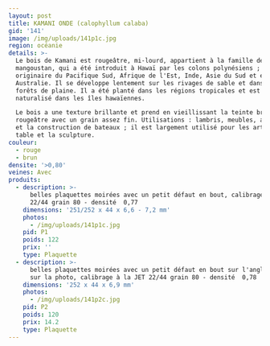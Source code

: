 ```yaml
---
layout: post
title: KAMANI ONDE (calophyllum calaba)
gid: '141'
image: /img/uploads/141p1c.jpg
region: océanie
details: >-
  Le bois de Kamani est rougeâtre, mi-lourd, appartient à la famille de
  mangoustan, qui a été introduit à Hawaï par les colons polynésiens ; il est
  originaire du Pacifique Sud, Afrique de l'Est, Inde, Asie du Sud et en
  Australie. Il se développe lentement sur les rivages de sable et dans les
  forêts de plaine. Il a été planté dans les régions tropicales et est
  naturalisé dans les îles hawaïennes. 

  Le bois a une texture brillante et prend en vieillissant la teinte brun
  rougeâtre avec un grain assez fin. Utilisations : lambris, meubles, armoires
  et la construction de bateaux ; il est largement utilisé pour les arts de la
  table et la sculpture.
couleur:
  - rouge
  - brun
densite: '>0,80'
veines: Avec
produits:
  - description: >-
      belles plaquettes moirées avec un petit défaut en bout, calibrage à la JET
      22/44 grain 80 - densité  0,77
    dimensions: '251/252 x 44 x 6,6 - 7,2 mm'
    photos:
      - /img/uploads/141p1c.jpg
    pid: P1
    poids: 122
    prix: ''
    type: Plaquette
  - description: >-
      belles plaquettes moirées avec un petit défaut en bout sur l'angle visible
      sur la photo, calibrage à la JET 22/44 grain 80 - densité  0,78
    dimensions: '252 x 44 x 6,9 mm'
    photos:
      - /img/uploads/141p2c.jpg
    pid: P2
    poids: 120
    prix: 14.2
    type: Plaquette
---
```


